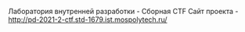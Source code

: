 Лаборатория внутренней разработки - Сборная CTF
Сайт проекта - http://pd-2021-2-ctf.std-1679.ist.mospolytech.ru/

